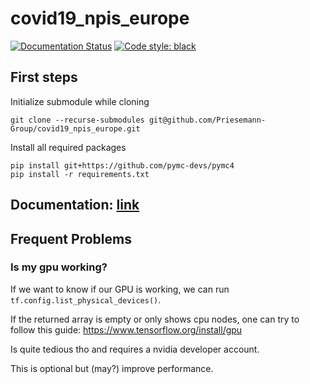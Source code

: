 # covid19_npis_europe

[![Documentation Status](https://readthedocs.org/projects/covid19-npis-europe/badge/?version=latest)](https://covid19-npis-europe.readthedocs.io/en/latest/?badge=latest)
[![Code style: black](https://img.shields.io/badge/code%20style-black-000000.svg)](https://github.com/psf/black)

## First steps
Initialize submodule while cloning
```
git clone --recurse-submodules git@github.com/Priesemann-Group/covid19_npis_europe.git
```

Install all required packages
```
pip install git+https://github.com/pymc-devs/pymc4
pip install -r requirements.txt
```

## Documentation: [link](https://covid19-npis-europe.readthedocs.io/en/latest)

## Frequent Problems

### Is my gpu working?
If we want to know if our GPU is working, we can run `tf.config.list_physical_devices()`.

If the returned array is empty or only shows cpu nodes, one can try to follow this guide:
https://www.tensorflow.org/install/gpu

Is quite tedious tho and requires a nvidia developer account.

This is optional but (may?) improve performance.
